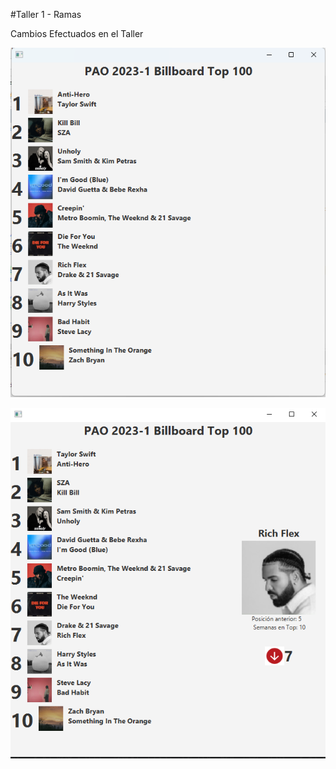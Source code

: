 #Taller 1 - Ramas

Cambios Efectuados en el Taller

![Cambios Efectuados en rama Titulo](./img.png "Rama Titulo")

![Cambios Efectuados en rama artista](./img3.PNG "Rama artista")
